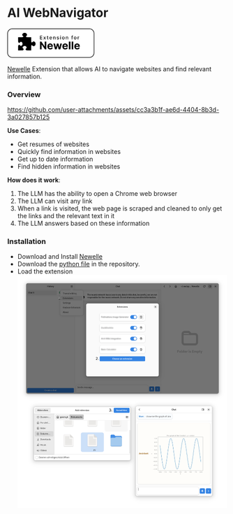# AI WebNavigator

  <a href="https://github.com/topics/newelle-extension">
    <img width="200" alt="Download on Flathub" src="https://raw.githubusercontent.com/qwersyk/Assets/main/newelle-extension.svg"/>
  </a>
  
[Newelle](https://github.com/qwersyk/Newelle) Extension that allows AI to navigate websites and find relevant information.
### Overview
https://github.com/user-attachments/assets/cc3a3b1f-ae6d-4404-8b3d-3a027857b125

**Use Cases**:
* Get resumes of websites
* Quickly find information in websites
* Get up to date information
* Find hidden information in websites

**How does it work**:
1. The LLM has the ability to open a Chrome web browser
2. The LLM can visit any link
3. When a link is visited, the web page is scraped and cleaned to only get the links and the relevant text in it
4. The LLM answers based on these information
### Installation
- Download and Install [Newelle](https://flathub.org/apps/io.github.qwersyk.Newelle)
- Download the [python file](https://github.com/FrancescoCaracciolo/AI-WebNavigator/blob/main/webnavigator.py) in the repository.
- Load the extension
![screenshot](https://raw.githubusercontent.com/qwersyk/Mathematical-graph/main/Screenshot.png)
